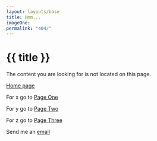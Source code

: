 ```yaml
---
layout: layouts/base
title: Hmm...
imageOne: 
permalink: "404/"
---
```


# {{ title }}

The content you are looking for is not located on this page.

[Home page](/)

For x go to [Page One](/pg1)

For y go to [Page Two](/pg2)

For z go to [Page Three](/pg3)

Send me an [email](mailto:knnthrmllr@gmail.com)